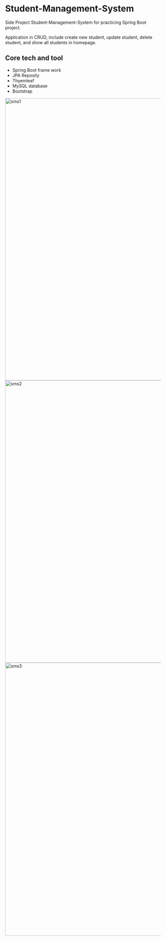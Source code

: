 # Student-Management-System

Side Project Student-Management-System for practicing Spring Boot project.

Application in CRUD, include create new student, update student, delete student, and show all students in homepage.

## Core tech and  tool    
- Spring Boot frame work
- JPA Reposity
- Thyemleaf
- MySQL database
- Bootstrap
<img width="911" alt="sms1" src="https://user-images.githubusercontent.com/112683445/215996769-7a439248-8407-4092-b716-9ec5f0724300.png">
<img width="911" alt="sms2" src="https://user-images.githubusercontent.com/112683445/215997427-79deebd4-a5f3-46d4-afda-169e0cb2b330.png">
<img width="881" alt="sms3" src="https://user-images.githubusercontent.com/112683445/215998179-eace8914-54ac-4be3-bc92-eef3d8f79bb6.png">


